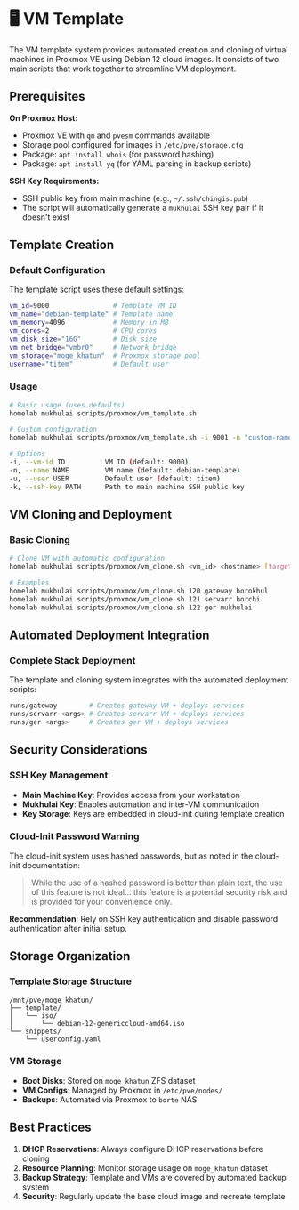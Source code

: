 # 🖥️ VM Template
The VM template system provides automated creation and cloning of virtual machines in Proxmox VE using Debian 12 cloud images.
It consists of two main scripts that work together to streamline VM deployment.

## Prerequisites
**On Proxmox Host:**
* Proxmox VE with `qm` and `pvesm` commands available
* Storage pool configured for images in `/etc/pve/storage.cfg`
* Package: `apt install whois` (for password hashing)
* Package: `apt install yq` (for YAML parsing in backup scripts)

**SSH Key Requirements:**
* SSH public key from main machine (e.g., `~/.ssh/chingis.pub`)
* The script will automatically generate a `mukhulai` SSH key pair if it doesn't exist

## Template Creation
### Default Configuration
The template script uses these default settings:
```bash
vm_id=9000                # Template VM ID
vm_name="debian-template" # Template name
vm_memory=4096            # Memory in MB
vm_cores=2                # CPU cores
vm_disk_size="16G"        # Disk size
vm_net_bridge="vmbr0"     # Network bridge
vm_storage="moge_khatun"  # Proxmox storage pool
username="titem"          # Default user
```

### Usage
```bash
# Basic usage (uses defaults)
homelab mukhulai scripts/proxmox/vm_template.sh

# Custom configuration
homelab mukhulai scripts/proxmox/vm_template.sh -i 9001 -n "custom-name" -u "myuser"

# Options
-i, --vm-id ID          VM ID (default: 9000)
-n, --name NAME         VM name (default: debian-template)
-u, --user USER         Default user (default: titem)
-k, --ssh-key PATH      Path to main machine SSH public key
```

## VM Cloning and Deployment
### Basic Cloning
```bash
# Clone VM with automatic configuration
homelab mukhulai scripts/proxmox/vm_clone.sh <vm_id> <hostname> [target_node]

# Examples
homelab mukhulai scripts/proxmox/vm_clone.sh 120 gateway borokhul
homelab mukhulai scripts/proxmox/vm_clone.sh 121 servarr borchi
homelab mukhulai scripts/proxmox/vm_clone.sh 122 ger mukhulai
```

## Automated Deployment Integration
### Complete Stack Deployment
The template and cloning system integrates with the automated deployment scripts:
```bash
runs/gateway        # Creates gateway VM + deploys services
runs/servarr <args> # Creates servarr VM + deploys services
runs/ger <args>     # Creates ger VM + deploys services
```

## Security Considerations
### SSH Key Management
* **Main Machine Key**: Provides access from your workstation
* **Mukhulai Key**: Enables automation and inter-VM communication
* **Key Storage**: Keys are embedded in cloud-init during template creation

### Cloud-Init Password Warning
The cloud-init system uses hashed passwords, but as noted in the cloud-init documentation:
> While the use of a hashed password is better than plain text, the use of this feature is not ideal...
> this feature is a potential security risk and is provided for your convenience only.

**Recommendation**: Rely on SSH key authentication and disable password authentication after initial setup.

## Storage Organization
### Template Storage Structure
```
/mnt/pve/moge_khatun/
├── template/
│   └── iso/
│       └── debian-12-genericcloud-amd64.iso
└── snippets/
    └── userconfig.yaml
```

### VM Storage
* **Boot Disks**: Stored on `moge_khatun` ZFS dataset
* **VM Configs**: Managed by Proxmox in `/etc/pve/nodes/`
* **Backups**: Automated via Proxmox to `borte` NAS

## Best Practices
1. **DHCP Reservations**: Always configure DHCP reservations before cloning
2. **Resource Planning**: Monitor storage usage on `moge_khatun` dataset
3. **Backup Strategy**: Template and VMs are covered by automated backup system
4. **Security**: Regularly update the base cloud image and recreate template
